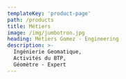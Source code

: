 ```yaml
---
templateKey: 'product-page'
path: /products
title: Métiers
image: /img/jumbotron.jpg
heading: Métiers Gomez - Engineering
description: >-
  Ingénierie Geomatique,
  Activités du BTP,
  Géomètre - Expert
---
```

